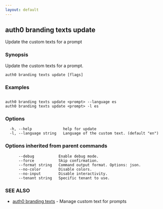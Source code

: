 ```yaml
---
layout: default
---
```

## auth0 branding texts update

Update the custom texts for a prompt

### Synopsis

Update the custom texts for a prompt.

```
auth0 branding texts update [flags]
```

### Examples

```

auth0 branding texts update <prompt> --language es
auth0 branding texts update <prompt> -l es
```

### Options

```
  -h, --help              help for update
  -l, --language string   Language of the custom text. (default "en")
```

### Options inherited from parent commands

```
      --debug           Enable debug mode.
      --force           Skip confirmation.
      --format string   Command output format. Options: json.
      --no-color        Disable colors.
      --no-input        Disable interactivity.
      --tenant string   Specific tenant to use.
```

### SEE ALSO

* [auth0 branding texts](auth0_branding_texts.md)	 - Manage custom text for prompts

